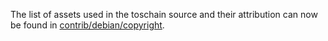 The list of assets used in the toschain source and their attribution can now be found in [contrib/debian/copyright](../contrib/debian/copyright).
